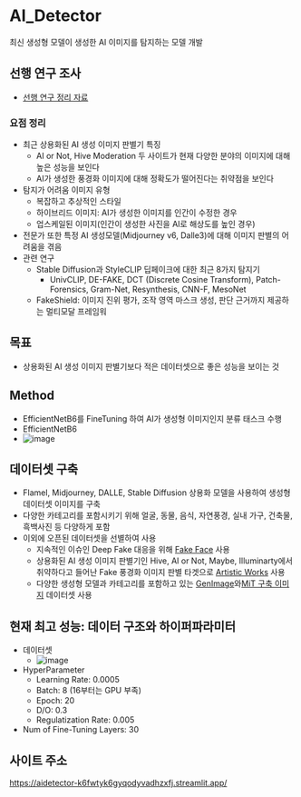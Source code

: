 # AI_Detector
최신 생성형 모델이 생성한 AI 이미지를 탐지하는 모델 개발

## 선행 연구 조사
- [선행 연구 정리 자료](https://github.com/user-attachments/files/19746428/Task1_.pptx)

### 요점 정리
- 최근 상용화된 AI 생성 이미지 판별기 특징
  - AI or Not, Hive Moderation 두 사이트가 현재 다양한 분야의 이미지에 대해 높은 성능을 보인다
  - AI가 생성한 풍경화 이미지에 대해 정확도가 떨어진다는 취약점을 보인다
- 탐지가 어려움 이미지 유형
  - 복잡하고 추상적인 스타일
  - 하이브리드 이미지: AI가 생성한 이미지를 인간이 수정한 경우
  - 업스케일된 이미지(인간이 생성한 사진을 AI로 해상도를 높인 경우)
- 전문가 또한 특정 AI 생성모델(Midjourney v6, Dalle3)에 대해 이미지 판별의 어려움을 겪음
- 관련 연구
  - Stable Diffusion과 StyleCLIP 딥페이크에 대한 최근 8가지 탐지기
    - UnivCLIP, DE-FAKE, DCT (Discrete Cosine Transform), Patch-Forensics, Gram-Net, Resynthesis, CNN-F, MesoNet
  - FakeShield: 이미지 진위 평가, 조작 영역 마스크 생성, 판단 근거까지 제공하는 멀티모달 프레임워
 
## 목표
- 상용화된 AI 생성 이미지 판별기보다 적은 데이터셋으로 좋은 성능을 보이는 것

## Method
- EfficientNetB6를 FineTuning 하여 AI가 생성형 이미지인지 분류 태스크 수행
- EfficientNetB6
-   ![image](https://github.com/user-attachments/assets/5f570bf9-b57b-4b88-bed5-6a7915bc495c)


## 데이터셋 구축
- Flamel, Midjourney, DALLE, Stable Diffusion 상용화 모델을 사용하여 생성형 데이터셋 이미지를 구축
- 다양한 카테고리를 포함시키기 위해 얼굴, 동물, 음식, 자연풍경, 실내 가구, 건축물, 흑백사진 등 다양하게 포함
- 이외에 오픈된 데이터셋을 선별하여 사용
  - 지속적인 이슈인 Deep Fake 대응을 위해 [Fake Face](https://www.kaggle.com/datasets/xhlulu/140k-real-and-fake-faces) 사용
  - 상용화된 AI 생성 이미지 판별기인 Hive, AI or Not, Maybe, Illuminarty에서 취약하다고 들어난 Fake 풍경화 이미지 판별 타겟으로 [Artistic Works](https://www.kaggle.com/datasets/superpotato9/dalle-recognition-dataset0) 사용
  - 다양한 생성형 모델과 카테고리를 포함하고 있는 [GenImage](https://github.com/GenImage-Dataset/GenImage)와[MiT 구축 이미지](https://www.kaggle.com/datasets/tristanzhang32/ai-generated-images-vs-real-images/data) 데이터셋 사용

## 현재 최고 성능: 데이터 구조와 하이퍼파라미터
- 데이터셋
  - ![image](https://github.com/user-attachments/assets/803545f6-7151-4fb3-8b10-637078ad28fa)
- HyperParameter
  - Learning Rate: 0.0005
  - Batch: 8 (16부터는 GPU 부족)
  - Epoch: 20
  - D/O: 0.3
  - Regulatization Rate: 0.005
- Num of Fine-Tuning Layers: 30

## 사이트 주소
https://aidetector-k6fwtyk6gyqodyvadhzxfj.streamlit.app/
